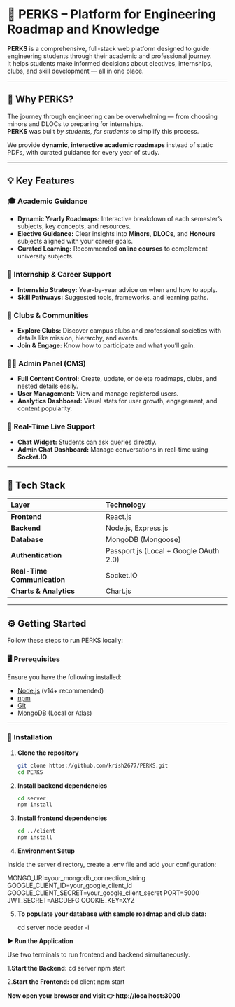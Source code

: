 # 🌟 PERKS – Platform for Engineering Roadmap and Knowledge

**PERKS** is a comprehensive, full-stack web platform designed to guide engineering students through their academic and professional journey.  
It helps students make informed decisions about electives, internships, clubs, and skill development — all in one place.

---

## 🚀 Why PERKS?

The journey through engineering can be overwhelming — from choosing minors and DLOCs to preparing for internships.  
**PERKS** was built *by students, for students* to simplify this process.

We provide **dynamic, interactive academic roadmaps** instead of static PDFs, with curated guidance for every year of study.

---

## 💡 Key Features

### 🎓 Academic Guidance
- **Dynamic Yearly Roadmaps:** Interactive breakdown of each semester’s subjects, key concepts, and resources.  
- **Elective Guidance:** Clear insights into **Minors**, **DLOCs**, and **Honours** subjects aligned with your career goals.  
- **Curated Learning:** Recommended **online courses** to complement university subjects.  

### 💼 Internship & Career Support
- **Internship Strategy:** Year-by-year advice on when and how to apply.  
- **Skill Pathways:** Suggested tools, frameworks, and learning paths.  

### 🤝 Clubs & Communities
- **Explore Clubs:** Discover campus clubs and professional societies with details like mission, hierarchy, and events.  
- **Join & Engage:** Know how to participate and what you’ll gain.  

### 🧑‍💻 Admin Panel (CMS)
- **Full Content Control:** Create, update, or delete roadmaps, clubs, and nested details easily.  
- **User Management:** View and manage registered users.  
- **Analytics Dashboard:** Visual stats for user growth, engagement, and content popularity.  

### 💬 Real-Time Live Support
- **Chat Widget:** Students can ask queries directly.  
- **Admin Chat Dashboard:** Manage conversations in real-time using **Socket.IO**.

---

## 🧩 Tech Stack

| Layer | Technology |
|:------|:------------|
| **Frontend** | React.js |
| **Backend** | Node.js, Express.js |
| **Database** | MongoDB (Mongoose) |
| **Authentication** | Passport.js (Local + Google OAuth 2.0) |
| **Real-Time Communication** | Socket.IO |
| **Charts & Analytics** | Chart.js |

---

## ⚙️ Getting Started

Follow these steps to run PERKS locally:

### 🖥️ Prerequisites
Ensure you have the following installed:
- [Node.js](https://nodejs.org/) (v14+ recommended)
- [npm](https://www.npmjs.com/)
- [Git](https://git-scm.com/)
- [MongoDB](https://www.mongodb.com/) (Local or Atlas)

---

### 🧾 Installation

1. **Clone the repository**
   ```bash
   git clone https://github.com/krish2677/PERKS.git
   cd PERKS


2. **Install backend dependencies**
   ```bash
   cd server
   npm install


3. **Install frontend dependencies**
   ```bash
   cd ../client
   npm install

4. **Environment Setup**

  Inside the server directory, create a .env file and add your configuration:
  
  MONGO_URI=your_mongodb_connection_string
  GOOGLE_CLIENT_ID=your_google_client_id
  GOOGLE_CLIENT_SECRET=your_google_client_secret
  PORT=5000
  JWT_SECRET=ABCDEFG
  COOKIE_KEY=XYZ

5. **To populate your database with sample roadmap and club data:**

    cd server
    node seeder -i



**▶️ Run the Application**

Use two terminals to run frontend and backend simultaneously.

1️.**Start the Backend:**
   cd server
   npm start

    
2️.**Start the Frontend:**
  cd client
  npm start



**Now open your browser and visit 👉 http://localhost:3000**
